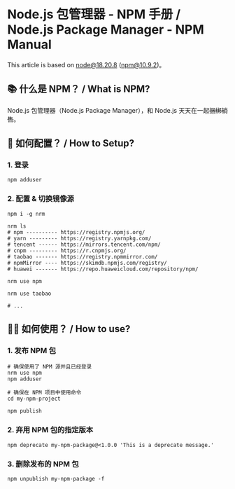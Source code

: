 # Node.js 包管理器 - NPM 手册 / Node.js Package Manager - NPM Manual

This article is based on node@18.20.8 (npm@10.9.2)。

## 📚 什么是 NPM？ / What is NPM?

Node.js 包管理器（Node.js Package Manager），和 Node.js 天天在一起~~捆绑销售~~。

## 🔧 如何配置？ / How to Setup?

### 1. 登录

```shell
npm adduser
```

### 2. 配置 & 切换镜像源

```shell
npm i -g nrm

nrm ls
# npm ---------- https://registry.npmjs.org/
# yarn --------- https://registry.yarnpkg.com/
# tencent ------ https://mirrors.tencent.com/npm/
# cnpm --------- https://r.cnpmjs.org/
# taobao ------- https://registry.npmmirror.com/
# npmMirror ---- https://skimdb.npmjs.com/registry/
# huawei ------- https://repo.huaweicloud.com/repository/npm/

nrm use npm

nrm use taobao

# ...
```

## 💪🏼 如何使用？ / How to use?

### 1. 发布 NPM 包

```shell
# 确保使用了 NPM 源并且已经登录
nrm use npm
npm adduser

# 确保在 NPM 项目中使用命令
cd my-npm-project

npm publish
```

### 2. 弃用 NPM 包的指定版本

```shell
npm deprecate my-npm-package@<1.0.0 'This is a deprecate message.'
```

### 3. 删除发布的 NPM 包

```shell
npm unpublish my-npm-package -f
```
